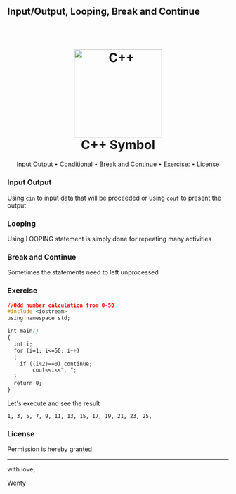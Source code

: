 ## Input/Output, Looping, Break and Continue


<h1 align="center">
  <br>
  <a href="https://cdn-images-1.medium.com/max/1200/1*YU6BvZKvxivoEnvqxeG5rw.png" ><img src="https://cdn-images-1.medium.com/max/1200/1*YU6BvZKvxivoEnvqxeG5rw.png" alt="C++" width="200"></a>
  <br>
  C++ Symbol
  <br>
</h1>


<p align="center">
  <a href="#input-output">Input Output</a> •
  <a href="#conditional">Conditional</a> •
  <a href="#break">Break and Continue</a> •
  <a href="#exercise">Exercise:</a> •
  <a href="#license">License</a> 
</p>

### Input Output

Using `cin` to input data that will be proceeded or using `cout` to present the output


### Looping

Using LOOPING statement is simply done for repeating many activities

### Break and Continue

Sometimes the statements need to left unprocessed

### Exercise

```css
//Odd number calculation from 0-50
#include <iostream>
using namespace std;

int main()
{
  int i;
  for (i=1; i<=50; i++)
  {
    if ((i%2)==0) continue;
        cout<<i<<", ";
  }
  return 0;
}
```

Let's execute and see the result


`1, 3, 5, 7, 9, 11, 13, 15, 17, 19, 21, 23, 25,`


### License

Permission is hereby granted

---

with love,

Wenty